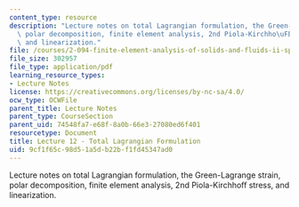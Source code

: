 ```yaml
---
content_type: resource
description: "Lecture notes on total Lagrangian formulation, the Green-Lagrange strain,\
  \ polar decomposition, finite element analysis, 2nd Piola-Kirchho\uFB00 stress,\
  \ and linearization."
file: /courses/2-094-finite-element-analysis-of-solids-and-fluids-ii-spring-2011/9cf1f65c98d51a5db22bf1fd45347ad0_MIT2_094S11_lec12.pdf
file_size: 302957
file_type: application/pdf
learning_resource_types:
- Lecture Notes
license: https://creativecommons.org/licenses/by-nc-sa/4.0/
ocw_type: OCWFile
parent_title: Lecture Notes
parent_type: CourseSection
parent_uid: 74548fa7-e68f-8a0b-66e3-27080ed6f401
resourcetype: Document
title: Lecture 12 - Total Lagrangian Formulation
uid: 9cf1f65c-98d5-1a5d-b22b-f1fd45347ad0
---
```

Lecture notes on total Lagrangian formulation, the Green-Lagrange strain, polar decomposition, finite element analysis, 2nd Piola-Kirchhoﬀ stress, and linearization.